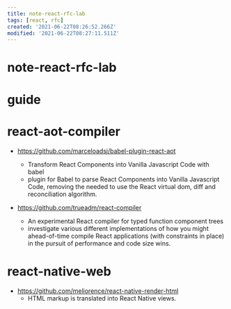 ```yaml
---
title: note-react-rfc-lab
tags: [react, rfc]
created: '2021-06-22T08:26:52.266Z'
modified: '2021-06-22T08:27:11.511Z'
---
```


# note-react-rfc-lab

# guide

# react-aot-compiler
- https://github.com/marceloadsj/babel-plugin-react-aot
  - Transform React Components into Vanilla Javascript Code with babel
  - plugin for Babel to parse React Components into Vanilla Javascript Code, removing the needed to use the React virtual dom, diff and reconciliation algorithm.

- https://github.com/trueadm/react-compiler
  - An experimental React compiler for typed function component trees
  - investigate various different implementations of how you might ahead-of-time compile React applications (with constraints in place) in the pursuit of performance and code size wins. 
# react-native-web
- https://github.com/meliorence/react-native-render-html
  - HTML markup is translated into React Native views.
